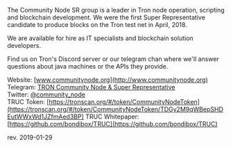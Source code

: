 The Community Node SR group is a leader in Tron node operation, scripting and blockchain development. We were the first Super Representative candidate to produce blocks on the Tron test net in April, 2018.

We are available for hire as IT specialists and blockchain solution developers.

Find us on Tron's Discord server or our telegram chan where we'll answer questions about java machines or the APIs they provide. 


Website:
[www.communitynode.org](http://www.communitynode.org)  
Telegram:
[TRON Community Node & Super Representative](https://t.me/CommunityNode)  
Twitter:
[@community_node](https://twitter.com/community_node)  
TRUC Token:
[https://tronscan.org/#/token/CommunityNodeToken](https://tronscan.org/#/token/CommunityNodeToken/TDGy2M9qWBepSHDEutWWxWd1JZfmAed3BP)
TRUC Whitepaper:
[https://github.com/bondibox/TRUC](https://github.com/bondibox/TRUC)


rev. 2019-01-29